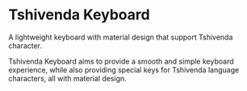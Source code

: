 # Tshivenda Keyboard  
A lightweight keyboard with material design that support Tshivenda character.

Tshivenda Keyboard aims to provide a smooth and simple keyboard experience, while also providing special keys for Tshivenda language characters, all with material design.

 
